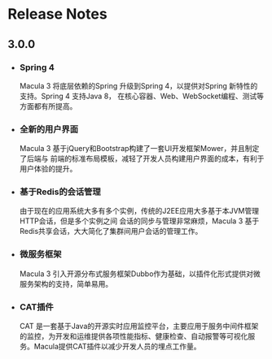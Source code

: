 # Release Notes

## 3.0.0

* ### Spring 4

  Macula 3 将底层依赖的Spring 升级到Spring 4，以提供对Spring 新特性的支持。Spring 4 支持Java 8， 在核心容器、Web、WebSocket编程、测试等方面都有所提高。

* ### 全新的用户界面

  Macula 3 基于jQuery和Bootstrap构建了一套UI开发框架Mower，并且制定了后端与 前端的标准布局模板，减轻了开发人员构建用户界面的成本，有利于用户体验的提升。

* ### 基于Redis的会话管理

  由于现在的应用系统大多有多个实例，传统的J2EE应用大多基于本JVM管理HTTP会话，但是多个实例之间 会话的同步与管理非常麻烦，Macula 3 基于Redis共享会话，大大简化了集群间用户会话的管理工作。

* ### 微服务框架

  Macula 3 引入开源分布式服务框架Dubbo作为基础，以插件化形式提供对微服务架构的支持，简单易用。

* ### CAT插件

  CAT 是一套基于Java的开源实时应用监控平台，主要应用于服务中间件框架的监控，为开发和运维提供各项性能指标、健康检查、自动报警等可视化服务。Macula提供CAT插件以减少开发人员的埋点工作量。




